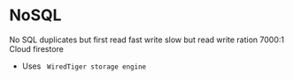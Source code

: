 # NoSQL

No SQL duplicates but first
read fast write slow
but read write ration 7000:1
Cloud firestore

- Uses ` WiredTiger storage engine`